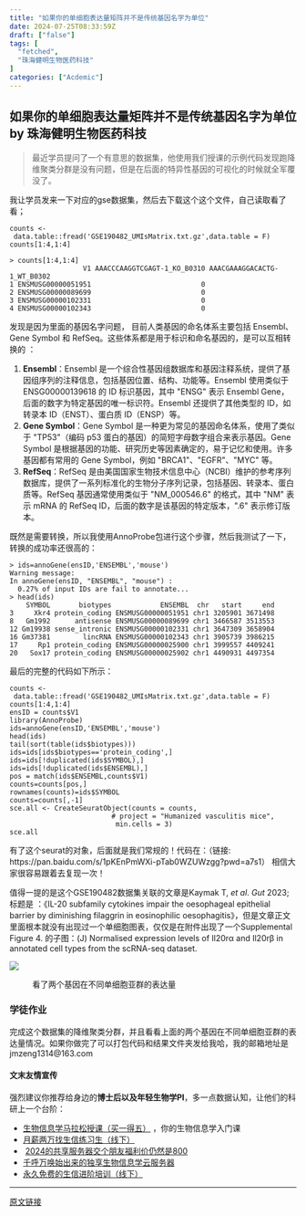 ```yaml
---
title: "如果你的单细胞表达量矩阵并不是传统基因名字为单位"
date: 2024-07-25T08:33:59Z
draft: ["false"]
tags: [
  "fetched",
  "珠海健明生物医药科技"
]
categories: ["Acdemic"]
---
```

如果你的单细胞表达量矩阵并不是传统基因名字为单位 by 珠海健明生物医药科技
------
<div><section data-tool="mdnice编辑器" data-website="https://www.mdnice.com"><blockquote data-tool="mdnice编辑器"><span></span><p>最近学员提问了一个有意思的数据集，他使用我们授课的示例代码发现跑降维聚类分群是没有问题，但是在后面的特异性基因的可视化的时候就全军覆没了。</p></blockquote><p data-tool="mdnice编辑器">我让学员发来一下对应的gse数据集，然后去下载这个这个文件，自己读取看了看；</p><pre data-tool="mdnice编辑器"><span></span><code>counts &lt;- data.table::fread(<span>'GSE190482_UMIsMatrix.txt.gz'</span>,data.table = F)<br>counts[1:4,1:4]<br><br>&gt; counts[1:4,1:4]<br>                  V1 AAACCCAAGGTCGAGT-1_KO_B0310 AAACGAAAGGACACTG-1_WT_B0302<br>1 ENSMUSG00000051951                           0                           0<br>2 ENSMUSG00000089699                           0                           0<br>3 ENSMUSG00000102331                           0                           0<br>4 ENSMUSG00000102343                           0                           0<br></code></pre><p data-tool="mdnice编辑器">发现是因为里面的基因名字问题， 目前人类基因的命名体系主要包括 Ensembl、Gene Symbol 和 RefSeq。这些体系都是用于标识和命名基因的，是可以互相转换的 ：</p><ol data-tool="mdnice编辑器"><li><section><strong>Ensembl</strong>：Ensembl 是一个综合性基因组数据库和基因注释系统，提供了基因组序列的注释信息，包括基因位置、结构、功能等。Ensembl 使用类似于 ENSG00000139618 的 ID 标识基因，其中 "ENSG" 表示 Ensembl Gene，后面的数字为特定基因的唯一标识符。Ensembl 还提供了其他类型的 ID，如转录本 ID（ENST）、蛋白质 ID（ENSP）等。</section></li><li><section><strong>Gene Symbol</strong>：Gene Symbol 是一种更为常见的基因命名体系，使用了类似于 "TP53"（编码 p53 蛋白的基因）的简短字母数字组合来表示基因。Gene Symbol 是根据基因的功能、研究历史等因素确定的，易于记忆和使用。许多基因都有常用的 Gene Symbol，例如 "BRCA1"、"EGFR"、"MYC" 等。</section></li><li><section><strong>RefSeq</strong>：RefSeq 是由美国国家生物技术信息中心（NCBI）维护的参考序列数据库，提供了一系列标准化的生物分子序列记录，包括基因、转录本、蛋白质等。RefSeq 基因通常使用类似于 "NM_000546.6" 的格式，其中 "NM" 表示 mRNA 的 RefSeq ID，后面的数字是该基因的特定版本，".6" 表示修订版本。</section></li></ol><p data-tool="mdnice编辑器">既然是需要转换，所以我使用AnnoProbe包进行这个步骤，然后我测试了一下，转换的成功率还很高的：</p><pre data-tool="mdnice编辑器"><span></span><code>&gt; ids=annoGene(ensID,<span>'ENSEMBL'</span>,<span>'mouse'</span>)<br>Warning message:<br>In annoGene(ensID, <span>"ENSEMBL"</span>, <span>"mouse"</span>) :<br>  0.27% of input IDs are fail to annotate... <br>&gt; head(ids)<br>    SYMBOL       biotypes            ENSEMBL  chr   start     end<br>3     Xkr4 protein_coding ENSMUSG00000051951 chr1 3205901 3671498<br>8   Gm1992      antisense ENSMUSG00000089699 chr1 3466587 3513553<br>12 Gm19938 sense_intronic ENSMUSG00000102331 chr1 3647309 3658904<br>16 Gm37381        lincRNA ENSMUSG00000102343 chr1 3905739 3986215<br>17     Rp1 protein_coding ENSMUSG00000025900 chr1 3999557 4409241<br>20   Sox17 protein_coding ENSMUSG00000025902 chr1 4490931 4497354<br></code></pre><p data-tool="mdnice编辑器">最后的完整的代码如下所示：</p><pre data-tool="mdnice编辑器"><span></span><code>counts &lt;- data.table::fread(<span>'GSE190482_UMIsMatrix.txt.gz'</span>,data.table = <span>F</span>)<br>counts[<span>1</span>:<span>4</span>,<span>1</span>:<span>4</span>]<br>ensID = counts$V1<br><span>library</span>(AnnoProbe) <br>ids=annoGene(ensID,<span>'ENSEMBL'</span>,<span>'mouse'</span>)<br>head(ids)<br>tail(sort(table(ids$biotypes)))<br>ids=ids[ids$biotypes==<span>'protein_coding'</span>,]<br>ids=ids[!duplicated(ids$SYMBOL),]<br>ids=ids[!duplicated(ids$ENSEMBL),]<br>pos = match(ids$ENSEMBL,counts$V1)<br>counts=counts[pos,]<br>rownames(counts)=ids$SYMBOL<br>counts=counts[,-<span>1</span>]<br>sce.all &lt;- CreateSeuratObject(counts = counts,<br>                         <span># project = "Humanized vasculitis mice",</span><br>                          min.cells = <span>3</span>)<br>sce.all<br></code></pre><p data-tool="mdnice编辑器">有了这个seurat的对象，后面就是我们常规的！代码在：（链接: https://pan.baidu.com/s/1pKEnPmWXi-pTab0WZUWzgg?pwd=a7s1） 相信大家很容易跟着去复现一次！</p><p data-tool="mdnice编辑器">值得一提的是这个GSE190482数据集关联的文章是Kaymak T, <em>et al</em>. <em>Gut</em> 2023;标题是 ：《IL-20 subfamily cytokines impair the oesophageal epithelial barrier by diminishing filaggrin in eosinophilic oesophagitis》，但是文章正文里面根本就没有出现过一个单细胞图表，仅仅是在附件出现了一个Supplemental Figure 4. 的子图：(J) Normalised expression levels of Il20rα and Il20rβ in annotated cell types from the scRNA-seq dataset.</p><p><img data-galleryid="" data-imgfileid="100044766" data-ratio="0.39166666666666666" data-s="300,640" data-src="https://mmbiz.qpic.cn/mmbiz_png/cZNhZQ6j4wzIanBsAU4T16L2DMmYhGf4dTIbAjvtwF6L7vqwVPvR9294svlzfkZ3DIYQZDA6ALct4D2E0Quo8w/640?wx_fmt=png&amp;from=appmsg" data-type="png" data-w="1080" src="https://mmbiz.qpic.cn/mmbiz_png/cZNhZQ6j4wzIanBsAU4T16L2DMmYhGf4dTIbAjvtwF6L7vqwVPvR9294svlzfkZ3DIYQZDA6ALct4D2E0Quo8w/640?wx_fmt=png&amp;from=appmsg"></p><figure data-tool="mdnice编辑器"><figcaption>看了两个基因在不同单细胞亚群的表达量</figcaption></figure></section><section data-tool="mdnice编辑器" data-website="https://www.mdnice.com"><h3 data-tool="mdnice编辑器"><span></span><span>学徒作业</span><span></span></h3><p data-tool="mdnice编辑器">完成这个数据集的降维聚类分群，并且看看上面的两个基因在不同单细胞亚群的表达量情况。如果你做完了可以打包代码和结果文件夹发给我哈<span>，我的邮箱地址是 jmzeng1314@163.com</span></p></section><h4 data-tool="mdnice编辑器">文末友情宣传</h4><p data-tool="mdnice编辑器">强烈建议你推荐给身边的<strong>博士后以及年轻生物学PI</strong>，多一点数据认知，让他们的科研上一个台阶：</p><ul data-tool="mdnice编辑器"><li><section><a target="_blank" href="http://mp.weixin.qq.com/s?__biz=MzAxMDkxODM1Ng==&amp;mid=2247528328&amp;idx=1&amp;sn=33055906f1dca6958238a84b48405cd5&amp;chksm=9b4b2f33ac3ca6255cdf3d9e1422c6610aebd2fdece36ea0bd9d1cf838cbf1521b599ae81abe&amp;scene=21#wechat_redirect" textvalue="生物信息学马拉松授‍课（买一得五）" linktype="text" imgurl="" imgdata="null" data-itemshowtype="0" tab="innerlink" data-linktype="2" hasload="1">生物信息学马拉松授课（买一得五）</a> ，你的生物信息学入门课</section></li><li><section><a target="_blank" href="http://mp.weixin.qq.com/s?__biz=MzAxMDkxODM1Ng==&amp;mid=2247528133&amp;idx=1&amp;sn=2fc6bf3e8455222628c9814d6509c74f&amp;chksm=9b4b2e7eac3ca7687d2f12b37fa48bfe1b060b3c204df87dbf6e277321cfaeb8f5e4d283ca1e&amp;scene=21#wechat_redirect" textvalue="月薪两万找生信练习生（线下）" linktype="text" imgurl="" imgdata="null" data-itemshowtype="0" tab="innerlink" data-linktype="2" hasload="1">月薪两万找生信练习生（线下）</a><br></section></li><li><section> <a target="_blank" href="http://mp.weixin.qq.com/s?__biz=MzAxMDkxODM1Ng==&amp;mid=2247528363&amp;idx=1&amp;sn=5e02f3e9b2e148191e23ebc2c0d780e7&amp;chksm=9b4b2f10ac3ca606c1c4bac8cf112bb9b0f18e3c4262f5f2b8c0dba3bfedf2ba201507247005&amp;scene=21#wechat_redirect" textvalue="2024的共享服务器交个朋友福利价仍然是800" linktype="text" imgurl="" imgdata="null" data-itemshowtype="0" tab="innerlink" data-linktype="2" hasload="1">2024的共享服务器交个朋友福利价仍然是800</a></section></li><li><section><a target="_blank" href="http://mp.weixin.qq.com/s?__biz=MzAxMDkxODM1Ng==&amp;mid=2247519765&amp;idx=1&amp;sn=ce5a8c8182f854c88043059f8c2cb9ff&amp;chksm=9b4bceaeac3c47b88c19941d43dbb1401f3a92206481a0afc41159927868199643f795d62a7e&amp;scene=21#wechat_redirect" textvalue="千呼万唤始出来的独享生物信息学云服务器" linktype="text" imgurl="" imgdata="null" data-itemshowtype="0" tab="innerlink" data-linktype="2" hasload="1">千呼万唤始出来的独享生物信息学云服务器</a></section></li><li><section><a target="_blank" href="http://mp.weixin.qq.com/s?__biz=MzAxMDkxODM1Ng==&amp;mid=2247528144&amp;idx=1&amp;sn=be4d7e542d1077921024c86a4c130f16&amp;chksm=9b4b2e6bac3ca77d87a0ae0c12ae028d10225db19c8d7fb92b1299fa12f572bb769bcd92889b&amp;scene=21#wechat_redirect" textvalue="永久免费的生信进阶培训（线下）" linktype="text" imgurl="" imgdata="null" data-itemshowtype="0" tab="innerlink" data-linktype="2" hasload="1">永久免费的生信进阶培训（线下）</a></section></li></ul><p><mp-style-type data-value="3"></mp-style-type></p></div>  
<hr>
<a href="https://mp.weixin.qq.com/s/_1k73JUxA4WNCz_ycFKe_A",target="_blank" rel="noopener noreferrer">原文链接</a>
